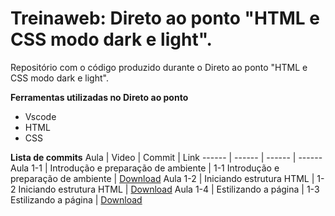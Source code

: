 # Treinaweb: Direto ao ponto "HTML e CSS modo dark e light".

Repositório com o código produzido durante o Direto ao ponto "HTML e CSS modo dark e light".

**Ferramentas utilizadas no Direto ao ponto**

- Vscode
- HTML
- CSS

**Lista de commits**
Aula | Video | Commit | Link
------ | ------ | ------ | ------
Aula 1-1 | Introdução e preparação de ambiente | 1-1 Introdução e preparação de ambiente | [Download](https://github.com/treinaweb/html-css-modo-dark-e-light/archive/88e56d0bee7fbd9e85a2026440e5324951640317.zip)
Aula 1-2 | Iniciando estrutura HTML  | 1-2 Iniciando estrutura HTML | [Download](https://github.com/treinaweb/html-css-modo-dark-e-light/archive/bb85e4e1a8d5deaadabab22a13cf666f44fd796d.zip)
Aula 1-4 | Estilizando a página | 1-3 Estilizando a página | [Download](https://github.com/treinaweb/html-css-modo-dark-e-light/archive/6c05dcd2bbf44c312ead01b1e735ae6cb34832f8.zip)
